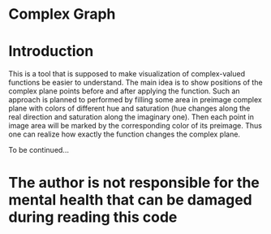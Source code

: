 # Complex Graph

# Introduction

This is a tool that is supposed to make visualization of complex-valued
functions be easier to understand. The main idea is to show positions of
the complex plane points before and after applying the function. Such an
approach is planned to performed by filling some area in preimage complex
plane with colors of different hue and saturation (hue changes along the
real direction and saturation along the imaginary one). Then each point
in image area will be marked by the corresponding color of its preimage.
Thus one can realize how exactly the function changes the complex plane.

To be continued...

# **The author is not responsible for the mental health that can be damaged during reading this code**